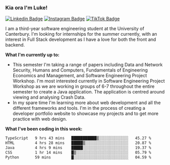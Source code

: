 ### Kia ora I'm Luke!

[![Linkedin Badge](https://img.shields.io/badge/-LinkedIn-0e76a8?style=flat-square&logo=Linkedin&logoColor=white)](https://www.linkedin.com/in/luke-stynes/)
[![Instagram Badge](https://img.shields.io/badge/-Instagram-e4405f?style=flat-square&logo=Instagram&logoColor=white)](https://www.instagram.com/luke.stynes/)
[![TikTok Badge](https://img.shields.io/badge/TikTok-Follow-blue)](https://www.tiktok.com/@luke_stynes)

I am a third-year software engineering student at the University of Canterbury. I'm looking for internships for the summer currently, with an interest in Full Stack development as I have a love for both the front and backend.

**What I'm currently up to:**
- This semester I'm taking a range of papers including Data and Network Security, Humans and Computers, Fundamentals of Engineering Economics and Management, and Software Engineering Project Workshop. I'm most interested currently in Software Engineering Project Workshop as we are working in groups of 6-7 throughout the entire semester to create a Java application. The application is centred around viewing and analysing Crash Data.
- In my spare time I'm learning more about web development and all the different frameworks and tools. I'm in the process of creating a developer portfolio website to showcase my projects and to get more practice with web design.


**What I've been coding in this week:**
<!--START_SECTION:waka-->

```txt
TypeScript   9 hrs 43 mins   ███████████▒░░░░░░░░░░░░░   45.27 %
HTML         4 hrs 28 mins   █████▒░░░░░░░░░░░░░░░░░░░   20.87 %
Java         4 hrs 9 mins    █████░░░░░░░░░░░░░░░░░░░░   19.37 %
CSS          1 hr 14 mins    █▒░░░░░░░░░░░░░░░░░░░░░░░   05.79 %
Python       59 mins         █░░░░░░░░░░░░░░░░░░░░░░░░   04.59 %
```

<!--END_SECTION:waka-->
